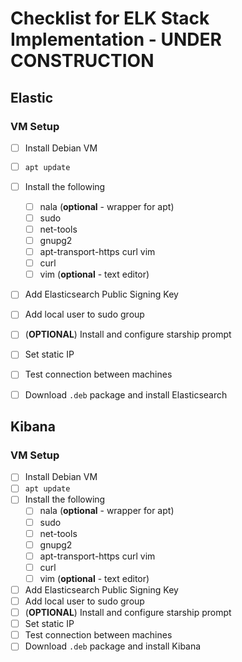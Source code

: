 # Checklist for ELK Stack Implementation - UNDER CONSTRUCTION

## Elastic
### VM Setup
- [ ] Install Debian VM
- [ ] `apt update`
- [ ] Install the following
    - [ ] nala (**optional** - wrapper for apt)
    - [ ] sudo
    - [ ] net-tools
    - [ ] gnupg2 
    - [ ] apt-transport-https curl vim
    - [ ] curl
    - [ ] vim (**optional** - text editor)
- [ ] Add Elasticsearch Public Signing Key
- [ ] Add local user to sudo group
- [ ] (**OPTIONAL**) Install and configure starship prompt
- [ ] Set static IP
- [ ] Test connection between machines
- [ ] Download `.deb` package and install Elasticsearch



## Kibana
### VM Setup
- [ ] Install Debian VM
- [ ] `apt update`
- [ ] Install the following
    - [ ] nala (**optional** - wrapper for apt)
    - [ ] sudo
    - [ ] net-tools
    - [ ] gnupg2 
    - [ ] apt-transport-https curl vim
    - [ ] curl
    - [ ] vim (**optional** - text editor)
- [ ] Add Elasticsearch Public Signing Key
- [ ] Add local user to sudo group
- [ ] (**OPTIONAL**) Install and configure starship prompt
- [ ] Set static IP
- [ ] Test connection between machines
- [ ] Download `.deb` package and install Kibana
